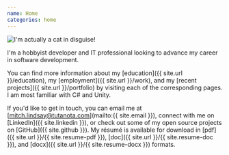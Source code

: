 ```yaml
---
name: Home
categories: home
---
```


<img src="{{ site.url }}/{{ site.picture }}" alt="I'm actually a cat in disguise!" class="img-rounded">

I'm a hobbyist developer and IT professional looking to advance my career in
software development.

You can find more information about my [education]({{ site.url }}/education),
my [employment]({{ site.url }}/work), and my [recent projects]({{ site.url }}/portfolio) by
visiting each of the corresponding pages. I am most familiar with C# and Unity.

If you'd like to get in touch, you can email me at [mitch.lindsay@tutanota.com](mailto:{{ site.email }}),
connect with me on [LinkedIn]({{ site.linkedin }}), or check out some of my open source
projects on [GitHub]({{ site.github }}). My résumé is available for download in [pdf]({{ site.url }}/{{ site.resume-pdf }}),
 [doc]({{ site.url }}/{{ site.resume-doc }}), and [docx]({{ site.url }}/{{ site.resume-docx }}) formats.
